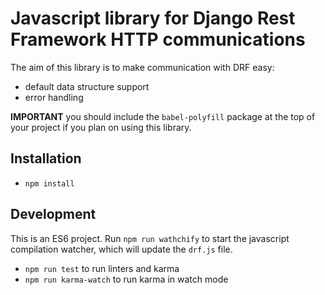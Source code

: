 # Javascript library for Django Rest Framework HTTP communications 

The aim of this library is to make communication with DRF easy:
* default data structure support
* error handling

**IMPORTANT** you should include the `babel-polyfill` package at the top of your project if you plan on using this library.

## Installation

- `npm install`

## Development

This is an ES6 project.
Run `npm run wathchify` to start the javascript compilation watcher, which will update the `drf.js` file.

- `npm run test` to run linters and karma
- `npm run karma-watch` to run karma in watch mode
